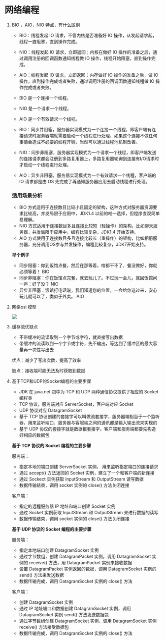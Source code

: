 # 网络编程

1. BIO ，AIO，NIO 特点，有什么区别

   - BIO：线程发起 IO 请求，不管内核是否准备好 IO 操作，从发起请求起，线程一直阻塞，直到操作完成。
   - NIO：线程发起 IO 请求，立即返回；内核在做好 IO 操作的准备之后，通过调用注册的回调函数通知线程做 IO 操作，线程开始阻塞，直到操作完成。
   - AIO：线程发起 IO 请求，立即返回；内存做好 IO 操作的准备之后，做 IO 操作，直到操作完成或者失败，通过调用注册的回调函数通知线程做 IO 操作完成或者失败。

    

   - BIO 是一个连接一个线程。
   - NIO 是一个请求一个线程。
   - AIO 是一个有效请求一个线程。

    

   - BIO：同步并阻塞，服务器实现模式为一个连接一个线程，即客户端有连接请求时服务器端就需要启动一个线程进行处理，如果这个连接不做任何事情会造成不必要的线程开销，当然可以通过线程池机制改善。
   - NIO：同步非阻塞，服务器实现模式为一个请求一个线程，即客户端发送的连接请求都会注册到多路复用器上，多路复用器轮询到连接有I/O请求时才启动一个线程进行处理。
   - AIO：异步非阻塞，服务器实现模式为一个有效请求一个线程，客户端的 IO 请求都是由 OS 先完成了再通知服务器应用去启动线程进行处理。

    

   ### **适用场景分析**

   - BIO 方式适用于连接数目比较小且固定的架构，这种方式对服务器资源要求比较高，并发局限于应用中，JDK1.4 以前的唯一选择，但程序直观简单易理解。
   - NIO 方式适用于连接数目多且连接比较短（轻操作）的架构，比如聊天服务器，并发局限于应用中，编程比较复杂，JDK1.4 开始支持。
   - AIO 方式使用于连接数目多且连接比较长（重操作）的架构，比如相册服务器，充分调用OS参与并发操作，编程比较复杂，JDK7开始支持。

    

   **举个例子**

   - 同步阻塞：你到饭馆点餐，然后在那等着，啥都干不了，餐没做好，你就必须等着！ BIO 
   - 同步非阻塞：你在饭馆点完餐，就去玩儿了。不过玩一会儿，就回饭馆问一声：好了没？  NIO
   - 异步非阻塞：饭馆打电话说，我们知道您的位置，一会给你送过来，安心玩儿就可以了，类似于外卖。 AIO

   

2. 网络osi 模型

   ![](C:\Users\LYM\Desktop\知识总结\网络模型.png)

3. 缓存流优缺点

   - 不带缓冲的流读取到一个字节或字符，就直接写出数据
   - 带缓冲的流读取到一个字节或字符，先不输出，等达到了缓冲区的最大容量再一次性写出去

    

   优点：减少了写出次数，提高了效率

   缺点：接收端可能无法及时获取到数据

4. 基于TCP和UDP的Socket编程的主要步骤

   - JDK 在 java.net 包中为 TCP 和 UDP 两种通信协议提供了相应的 Socket 编程类
   - TCP 协议，服务端对应 ServerSocket，客户端对应 Socket
   - UDP 协议对应 DatagramSocket
   - 基于 TCP 协议创建的套接字可以叫做流套接字，服务器端相当于一个监听器，用来监听端口，服务器与客服端之间的通讯都是输入输出流来实现的
   - 基于 UDP 协议的套接字就是数据报套接字，客户端和服务端都要先构造好相应的数据包

    

   **基于 TCP 协议的 Socket 编程的主要步骤**

   服务端：

   - 指定本地的端口创建 ServerSocket 实例， 用来监听指定端口的连接请求
   - 通过 accept() 方法返回的 Socket 实例，建立了一个和客户端的新连接
   - 通过 Sockect 实例获取 InputStream 和 OutputStream 读写数据
   - 数据传输结束，调用 socket 实例的 close() 方法关闭连接

   客户端：

   - 指定的远程服务器 IP 地址和端口创建 Socket 实例
   - 通过 Socket 实例获取 InputStream 和 OutputStream 来进行数据的读写
   - 数据传输结束，调用 socket 实例的 close() 方法关闭连接

    

   **基于 UDP 协议的 Socket 编程的主要步骤**

   服务端：

   - 指定本地端口创建 DatagramSocket 实例
   - 通过字节数组，创建 DatagramPacket 实例，调用 DatagramSocket 实例的 receive() 方法，用 DatagramPacket 实例来接收数据
   - 设置 DatagramPacket 实例返回的数据，调用 DatagramSocket 实例的 send() 方法来发送数据
   - 数据传输完成，调用 DatagramSocket 实例的 close() 方法

   客户端：

   - 创建 DatagramSocket 实例
   - 通过 IP 地址端口和数据创建 DatagramSocket 实例，调用 DatagramSocket 实例 send() 方法发送数据包
   - 通过字节数组创建 DatagramSocket 实例，调用 DatagramSocket 实例 receive() 方法接受数据包
   - 数据传输完成，调用 DatagramSocket 实例的 close() 方法

    
